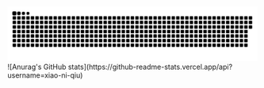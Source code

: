 <picture>
  <source media="(prefers-color-scheme: dark)" srcset="https://raw.githubusercontent.com/xiao-ni-qiu/xiao-ni-qiu/output/github-contribution-grid-snake-dark.svg">
  <source media="(prefers-color-scheme: light)" srcset="https://raw.githubusercontent.com/xiao-ni-qiu/xiao-ni-qiu/output/github-contribution-grid-snake.svg">
  <img alt="github contribution grid snake animation" src="https://raw.githubusercontent.com/xiao-ni-qiu/xiao-ni-qiu/output/github-contribution-grid-snake.svg">
</picture><br>
![Anurag's GitHub stats](https://github-readme-stats.vercel.app/api?username=xiao-ni-qiu)
